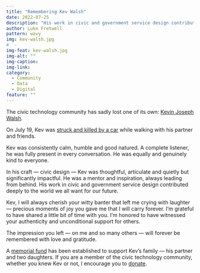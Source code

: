 ```yaml
---
title: "Remembering Kev Walsh"
date: 2022-07-25
description: "His work in civic and government service design contributed deeply to the world we all want for our future."
author: Luke Fretwell
pattern: wavy
img: kev-walsh.jpg
#  - 
img-feat: kev-walsh.jpg
img-alt: ""
img-caption: 
img-link: 
category:
  - Community
  - Data
  - Digital
feature: ""
---
```


The civic technology community has sadly lost one of its own: [Kevin Joseph Walsh](https://www.gofundme.com/f/kevin-walsh-memorial-fund). 

On July 19, Kev was [struck and killed by a car](https://www.owensoundsuntimes.com/news/local-news/friends-and-family-mourn-death-of-man-killed-while-walking-in-eugenia) while walking with his partner and friends.

Kev was consistently calm, humble and good natured. A complete listener, he was fully present in every conversation. He was equally and genuinely kind to everyone.

In his craft — civic design — Kev was thoughtful, articulate and quietly but significantly impactful. He was a mentor and inspiration, always leading from behind. His work in civic and government service design contributed deeply to the world we all want for our future.

Kev, I will always cherish your witty banter that left me crying with laughter — precious moments of joy you gave me that I will carry forever. I’m grateful to have shared a little bit of time with you. I’m honored to have witnessed your authenticity and unconditional support for others.

The  impression you left — on me and so many others — will forever be remembered with love and gratitude.

A [memorial fund](https://www.gofundme.com/f/kevin-walsh-memorial-fund) has been established to support Kev’s family — his partner and two daughters. If you are a member of the civic technology community, whether you knew Kev or not, I encourage you to [donate](https://www.gofundme.com/f/kevin-walsh-memorial-fund).
